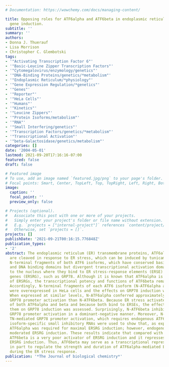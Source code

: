 ```yaml
---
# Documentation: https://wowchemy.com/docs/managing-content/

title: Opposing roles for ATF6alpha and ATF6beta in endoplasmic reticulum stress response
  gene induction.
subtitle: ''
summary: ''
authors:
- Donna J. Thuerauf
- Lisa Morrison
- Christopher C. Glembotski
tags:
- '"Activating Transcription Factor 6"'
- '"Basic-Leucine Zipper Transcription Factors"'
- '"Cytomegalovirus/enzymology/genetics"'
- '"DNA-Binding Proteins/genetics/*metabolism"'
- '"Endoplasmic Reticulum/*physiology"'
- '"Gene Expression Regulation/*genetics"'
- '"Genes"'
- '"Reporter"'
- '"HeLa Cells"'
- '"Humans"'
- '"Kinetics"'
- '"Leucine Zippers"'
- '"Protein Isoforms/metabolism"'
- '"RNA"'
- '"Small Interfering/genetics"'
- '"Transcription Factors/genetics/*metabolism"'
- '"Transcriptional Activation"'
- '"beta-Galactosidase/genetics/metabolism"'
categories: []
date: '2004-05-01'
lastmod: 2021-09-20T17:16:16-07:00
featured: false
draft: false

# Featured image
# To use, add an image named `featured.jpg/png` to your page's folder.
# Focal points: Smart, Center, TopLeft, Top, TopRight, Left, Right, BottomLeft, Bottom, BottomRight.
image:
  caption: ''
  focal_point: ''
  preview_only: false

# Projects (optional).
#   Associate this post with one or more of your projects.
#   Simply enter your project's folder or file name without extension.
#   E.g. `projects = ["internal-project"]` references `content/project/deep-learning/index.md`.
#   Otherwise, set `projects = []`.
projects: []
publishDate: '2021-09-21T00:16:15.776848Z'
publication_types:
- '2'
abstract: The endoplasmic reticulum (ER) transmembrane proteins, ATF6alpha and ATF6beta,
  are cleaved in response to ER stress, which can be induced by tunicamycin. The resulting
  N-terminal fragments of both ATF6 isoforms, which have conserved basic leucine-zipper
  and DNA binding domains but divergent transcriptional activation domains, translocate
  to the nucleus where they bind to ER stress-response elements (ERSE) in ER stress-response
  genes (ERSRG), such as GRP78. Although it is known that ATF6alpha is a potent activator
  of ERSRGs, the transcriptional potency and functions of ATF6beta remain to be explored.
  Accordingly, N-terminal fragments of each ATF6 isoform (N-ATF6alpha and N-ATF6beta)
  were overexpressed in HeLa cells and the effects on GRP78 induction were assessed.
  When expressed at similar levels, N-ATF6alpha conferred approximately 200-fold greater
  GRP78 promoter activation than N-ATF6beta. Because ER stress activates nuclear translocation
  of both ATF6alpha and beta and because both bind to ERSEs, the effect of co-expressing
  them on GRP78 induction was assessed. Surprisingly, N-ATF6beta inhibited N-ATF6alpha-mediated
  GRP78 promoter activation in a dominant-negative manner. Moreover, N-ATF6beta inhibited
  TN-mediated GRP78 promoter activation, which requires endogenous ATF6alpha. ATF6
  isoform-specific small inhibitory RNAs were used to show that, as expected, endogenous
  ATF6alpha was required for maximal ERSRG induction; however, endogenous ATF6beta
  moderated ERSRG induction. These results indicate that compared with ATF6alpha,
  ATF6beta is a very poor activator of ERSRG induction and it represses ATF6alpha-mediated
  ERSRG induction. Thus, ATF6beta may serve as a transcriptional repressor functioning
  in part to regulate the strength and duration of ATF6alpha-mediated ERSRG activation
  during the ER stress response.
publication: '*The Journal of biological chemistry*'
---
```

